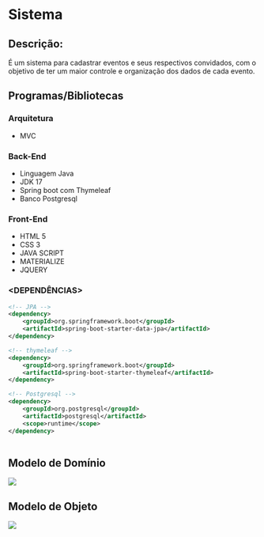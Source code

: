# Sistema <EventoApp>
## Descrição:

É um sistema para cadastrar eventos e seus respectivos convidados, com o objetivo de ter um maior controle e organização dos dados de cada evento.

## Programas/Bibliotecas

### Arquitetura

* MVC

### Back-End

* Linguagem Java
* JDK 17
* Spring boot com Thymeleaf
* Banco Postgresql

### Front-End

* HTML 5
* CSS 3
* JAVA SCRIPT
* MATERIALIZE
* JQUERY

### <DEPENDÊNCIAS>

```xml
<!-- JPA -->
<dependency>
    <groupId>org.springframework.boot</groupId>
    <artifactId>spring-boot-starter-data-jpa</artifactId>
</dependency>

<!-- thymeleaf -->
<dependency>
    <groupId>org.springframework.boot</groupId>
    <artifactId>spring-boot-starter-thymeleaf</artifactId>
</dependency>

<!-- Postgresql -->
<dependency>
    <groupId>org.postgresql</groupId>
    <artifactId>postgresql</artifactId>
    <scope>runtime</scope>
</dependency> 
		
```

## Modelo de Domínio

![](C:\Users\Miguel\Documents\Projetos\EventoApp\img\modeloDominio.png)

## Modelo de Objeto

![](C:\Users\Miguel\Documents\Projetos\EventoApp\img\modeloObjeto.png)
